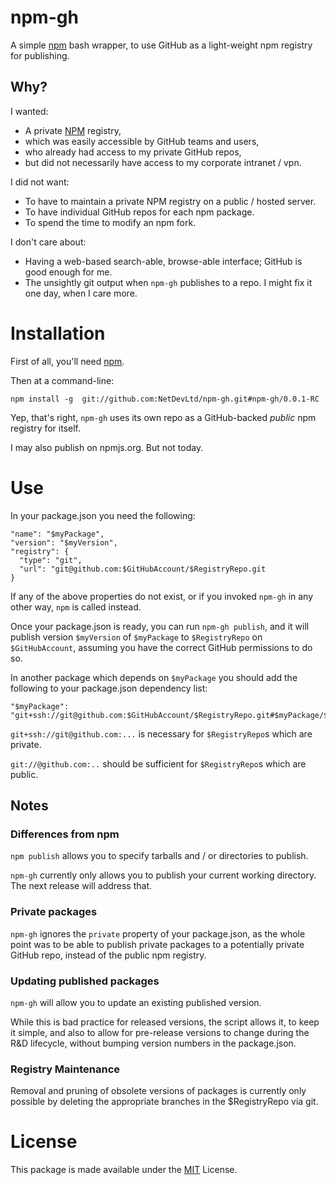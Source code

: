 # npm-gh

A simple [npm][#NPM] bash wrapper, to use GitHub as a light-weight npm registry for publishing.

## Why?

I wanted:

* A private [NPM][#NPM] registry,
* which was easily accessible by GitHub teams and users,
* who already had access to my private GitHub repos,
* but did not necessarily have access to my corporate intranet / vpn.

I did not want:

* To have to maintain a private NPM registry on a public / hosted server.
* To have individual GitHub repos for each npm package.
* To spend the time to modify an npm fork.

I don't care about:

* Having a web-based search-able, browse-able interface; GitHub is good enough for me.
* The unsightly git output when `npm-gh` publishes to a repo. I might fix it one day, when I care more.

# Installation

First of all, you'll need [npm][#NPM].

Then at a command-line:

    npm install -g  git://github.com:NetDevLtd/npm-gh.git#npm-gh/0.0.1-RC

Yep, that's right, `npm-gh` uses its own repo as a GitHub-backed *public* npm registry for itself.

I may also publish on npmjs.org. But not today.

# Use

In your package.json you need the following:

    "name": "$myPackage",
    "version": "$myVersion",
    "registry": {
      "type": "git",
      "url": "git@github.com:$GitHubAccount/$RegistryRepo.git
    }

If any of the above properties do not exist, or if you invoked `npm-gh` in any other way, `npm` is called instead.

Once your package.json is ready, you can run `npm-gh publish`, and it will publish version `$myVersion` of `$myPackage` to `$RegistryRepo` on `$GitHubAccount`, assuming you have the correct GitHub permissions to do so.

In another package which depends on `$myPackage` you should add the following to your package.json dependency list:

    "$myPackage": "git+ssh://git@github.com:$GitHubAccount/$RegistryRepo.git#$myPackage/$myVersion"

`git+ssh://git@github.com:...` is necessary for `$RegistryRepo`s which are private.

`git://@github.com:..` should be sufficient for `$RegistryRepo`s which are public.

## Notes

### Differences from npm

`npm publish` allows you to specify tarballs and / or directories to publish.

`npm-gh` currently only allows you to publish your current working directory.
The next release will address that.

### Private packages

`npm-gh` ignores the `private` property of your package.json, as the whole point was to be able to publish private packages to a potentially private GitHub repo, instead of the public npm registry.

### Updating published packages
`npm-gh` will allow you to update an existing published version.

While this is bad practice for released versions, the script allows it, to keep it simple, and
also to allow for pre-release versions to change during the R&D lifecycle, without bumping version numbers in the package.json.

### Registry Maintenance

Removal and pruning of obsolete versions of packages is currently only possible by deleting the appropriate branches in the $RegistryRepo via git.

# License

This package is made available under the [MIT][#MIT] License.


[#NPM]: http://npmjs.org/
[#MIT]: http://en.wikipedia.org/wiki/MIT_License
